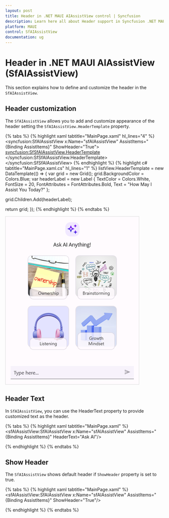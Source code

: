 ```yaml
---
layout: post
title: Header in .NET MAUI AIAssistView control | Syncfusion
description: Learn here all about Header support in Syncfusion .NET MAUI AIAssistView (SfAIAssistView) control and more.
platform: MAUI
control: SfAIAssistView
documentation: ug
---
```


# Header in .NET MAUI AIAssistView (SfAIAssistView)

This section explains how to define and customize the header in the `SfAIAssistView`.

## Header customization

The `SfAIAssistView` allows you to add and customize appearance of the header setting the `SfAIAssistView.HeaderTemplate` property.

{% tabs %}
{% highlight xaml tabtitle="MainPage.xaml" hl_lines="4" %}
    <syncfusion:SfAIAssistView x:Name="sfAIAssistView"
                               AssistItems="{Binding AssistItems}"
                               ShowHeader="True">
        <syncfusion:SfSfAIAssistView.HeaderTemplate>
            <DataTemplate>
              <Grid BackgroundColor="Blue" HeightRequest="100">
                <Label LineBreakMode="NoWrap" Text="How May I Assist You Today?" FontAttributes="Bold"
                       FontSize="20" TextColor="White" HorizontalOptions="Center"   VerticalOptions="Center"/>
              </Grid>
            </DataTemplate>
        </syncfusion:SfSfAIAssistView.HeaderTemplate>
    </syncfusion:SfSfAIAssistView>
</ContentPage>
{% endhighlight %}
{% highlight c# tabtitle="MainPage.xaml.cs" hl_lines="1" %}
listView.HeaderTemplate = new DataTemplate(() =>
{
   var grid = new Grid();
   grid.BackgroundColor = Colors.Blue;
   var headerLabel = new Label
   {
       TextColor = Colors.White,
       FontSize = 20,
       FontAttributes = FontAttributes.Bold,
       Text = "How May I Assist You Today?"
   };

   grid.Children.Add(headerLabel);

   return grid;
});
{% endhighlight %}
{% endtabs %}

![Header View customization in .NET MAUI AI Assist View](Images/maui-aiassistview-header-customization.png)

## Header Text

In `SfAIAssistView`, you can use the HeaderText property  to provide customized text as the header.

{% tabs %}
{% highlight xaml tabtitle="MainPage.xaml" %}
         <sfAIAssistView:SfAIAssistView x:Name="sfAIAssistView"
                                        AssistItems="{Binding AssistItems}"
                                        HeaderText="Ask AI"/>  

{% endhighlight %}
{% endtabs %}

## Show Header

The `SfAIAssistView` shows default header if `ShowHeader` property is set to true. 

{% tabs %}
{% highlight xaml tabtitle="MainPage.xaml" %}
         <sfAIAssistView:SfAIAssistView x:Name="sfAIAssistView"
                                        AssistItems="{Binding AssistItems}"
                                        ShowHeader="True"/>  

{% endhighlight %}
{% endtabs %}
